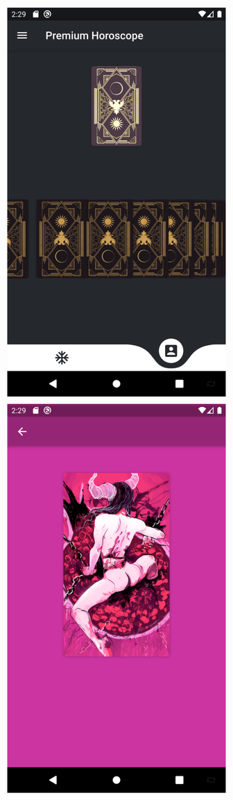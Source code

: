 ![cs1](ios/Runner/Assets.xcassets/AppIcon.appiconset/cs1.png)

![sc2](ios/Runner/Assets.xcassets/AppIcon.appiconset/sc2.png)